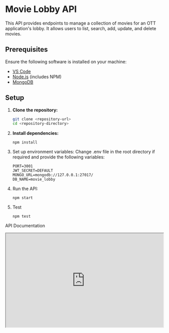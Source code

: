 # Movie Lobby API

This API provides endpoints to manage a collection of movies for an OTT application's lobby. It allows users to list, search, add, update, and delete movies.

## Prerequisites

Ensure the following software is installed on your machine:

- [VS Code](https://code.visualstudio.com/)
- [Node.js](https://nodejs.org/) (includes NPM)
- [MongoDB](https://www.mongodb.com/)

## Setup

1. **Clone the repository:**

   ```bash
   git clone <repository-url>
   cd <repository-directory>
2. **Install dependencies:**
   ```
   npm install
4. Set up environment variables:
   Change .env file in the root directory if required and provide the following variables:
   ```
   PORT=3001
   JWT_SECRET=DEFAULT
   MONGO_URL=mongodb://127.0.0.1:27017/
   DB_NAME=movie_lobby
6. Run the API:
   ```
   npm start
8. Test
   ```
   npm test
API Documentation
<iframe
  src="https://example.com/path/to/index.html"
  style="width:100%; height:300px;"
></iframe>

